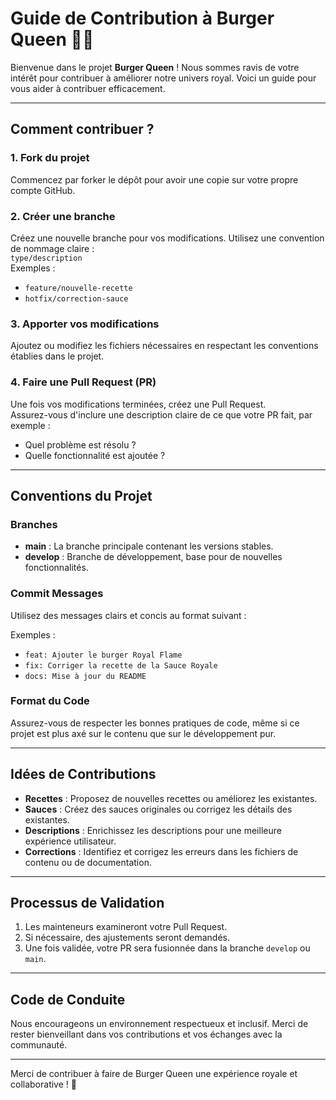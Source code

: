 # Guide de Contribution à Burger Queen 🍔👑

Bienvenue dans le projet **Burger Queen** ! Nous sommes ravis de votre intérêt pour contribuer à améliorer notre univers royal. Voici un guide pour vous aider à contribuer efficacement.

---

## **Comment contribuer ?**

### 1. **Fork du projet**

Commencez par forker le dépôt pour avoir une copie sur votre propre compte GitHub.

### 2. **Créer une branche**

Créez une nouvelle branche pour vos modifications. Utilisez une convention de nommage claire :  
`type/description`  
Exemples :  

- `feature/nouvelle-recette`  
- `hotfix/correction-sauce`  

### 3. **Apporter vos modifications**

Ajoutez ou modifiez les fichiers nécessaires en respectant les conventions établies dans le projet.

### 4. **Faire une Pull Request (PR)**

Une fois vos modifications terminées, créez une Pull Request.  
Assurez-vous d'inclure une description claire de ce que votre PR fait, par exemple :  

- Quel problème est résolu ?  
- Quelle fonctionnalité est ajoutée ?  

---

## **Conventions du Projet**

### Branches

- **main** : La branche principale contenant les versions stables.  
- **develop** : Branche de développement, base pour de nouvelles fonctionnalités.  

### Commit Messages

Utilisez des messages clairs et concis au format suivant :  

Exemples :

- `feat: Ajouter le burger Royal Flame`
- `fix: Corriger la recette de la Sauce Royale`
- `docs: Mise à jour du README`

### Format du Code

Assurez-vous de respecter les bonnes pratiques de code, même si ce projet est plus axé sur le contenu que sur le développement pur.

---

## **Idées de Contributions**

- **Recettes** : Proposez de nouvelles recettes ou améliorez les existantes.  
- **Sauces** : Créez des sauces originales ou corrigez les détails des existantes.  
- **Descriptions** : Enrichissez les descriptions pour une meilleure expérience utilisateur.  
- **Corrections** : Identifiez et corrigez les erreurs dans les fichiers de contenu ou de documentation.

---

## **Processus de Validation**

1. Les mainteneurs examineront votre Pull Request.  
2. Si nécessaire, des ajustements seront demandés.  
3. Une fois validée, votre PR sera fusionnée dans la branche `develop` ou `main`.  

---

## **Code de Conduite**

Nous encourageons un environnement respectueux et inclusif. Merci de rester bienveillant dans vos contributions et vos échanges avec la communauté.

---

Merci de contribuer à faire de Burger Queen une expérience royale et collaborative ! 👑
